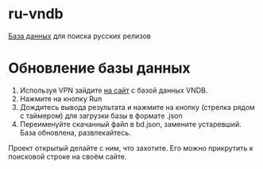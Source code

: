 # ru-vndb
[База данных](https://zogmih.github.io/ru-vndb/) для поиска русских релизов

# Обновление базы данных
1. Используя VPN зайдите [на сайт](https://query.vndb.org/queries/01b9b078-ccd9-41b8-9d1c-e78e260e9131) с базой данных VNDB.
2. Нажмите на кнопку Run
3. Дождитесь вывода результата и нажмите на кнопку (стрелка рядом с таймером) для загрузки базы в формате .json
4. Переименуйте скачанный файл в bd.json, замените устаревший.
База обновлена, развлекайтесь.

Проект открытый делайте с ним, что захотите. Его можно прикрутить к поисковой строке на своём сайте.

